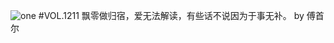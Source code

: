 ![one](http://image.wufazhuce.com/FlnCYsK9zhmA8ZjuFttfuHL9M5q4)
#VOL.1211
飘零做归宿，爱无法解读，有些话不说因为于事无补。 by 傅首尔